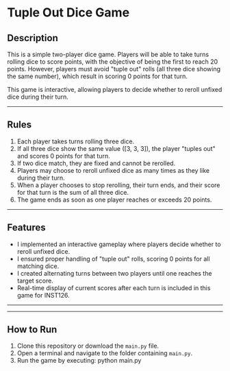 # Tuple Out Dice Game

## Description
This is a simple two-player dice game. Players will be able to take turns rolling dice to score points, with the objective of being the first to reach 20 points. However, players must avoid "tuple out" rolls (all three dice showing the same number), which result in scoring 0 points for that turn.

This game is interactive, allowing players to decide whether to reroll unfixed dice during their turn.

---

## Rules
1. Each player takes turns rolling three dice.
2. If all three dice show the same value ([3, 3, 3]), the player "tuples out" and scores 0 points for that turn.
3. If two dice match, they are fixed and cannot be rerolled.
4. Players may choose to reroll unfixed dice as many times as they like during their turn.
5. When a player chooses to stop rerolling, their turn ends, and their score for that turn is the sum of all three dice.
6. The game ends as soon as one player reaches or exceeds 20 points.

---

## Features
- I implemented an interactive gameplay where players decide whether to reroll unfixed dice.
- I ensured proper handling of "tuple out" rolls, scoring 0 points for all matching dice.
- I created alternating turns between two players until one reaches the target score.
- Real-time display of current scores after each turn is included in this game for INST126.

---

---

## How to Run
1. Clone this repository or download the `main.py` file.
2. Open a terminal and navigate to the folder containing `main.py`.
3. Run the game by executing:
   python main.py
